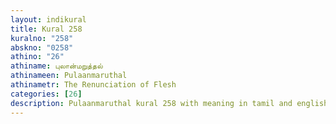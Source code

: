 ```yaml
---
layout: indikural
title: Kural 258
kuralno: "258"
abskno: "0258"
athino: "26"
athiname: புலான்மறுத்தல்
athinameen: Pulaanmaruthal
athinametr: The Renunciation of Flesh
categories: [26]
description: Pulaanmaruthal kural 258 with meaning in tamil and english 
---
```


